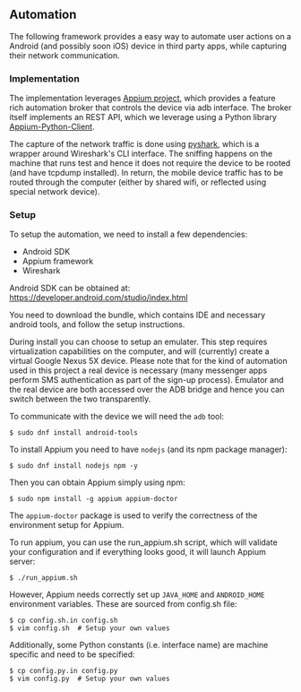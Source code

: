## Automation

The following framework provides a easy way to automate user actions on a
Android (and possibly soon iOS) device in third party apps, while capturing
their network communication.

### Implementation

The implementation leverages [Appium project](https://appium.io), which
provides a feature rich automation broker that controls the device via adb
interface. The broker itself implements an REST API, which we leverage using a
Python library [Appium-Python-Client](https://github.com/appium/python-client).

The capture of the network traffic is done using
[pyshark](https://github.com/KimiNewt/pyshark), which is a wrapper around
Wireshark's CLI interface. The sniffing happens on the machine that runs test
and hence it does not require the device to be rooted (and have tcpdump
installed). In return, the mobile device traffic has to be routed through the
computer (either by shared wifi, or reflected using special network device).

### Setup

To setup the automation, we need to install a few dependencies:
* Android SDK
* Appium framework
* Wireshark

Android SDK can be obtained at: https://developer.android.com/studio/index.html

You need to download the bundle, which contains IDE and necessary android
tools, and follow the setup instructions.

During install you can choose to setup an emulater. This step requires
virtualization capabilities on the computer, and will (currently) create a
virtual Google Nexus 5X device. Please note that for the kind of automation
used in this project a real device is necessary (many messenger apps perform
SMS authentication as part of the sign-up process). Emulator and the real
device are both accessed over the ADB bridge and hence you can switch between
the two transparently.

To communicate with the device we will need the `adb` tool:

    $ sudo dnf install android-tools

To install Appium you need to have `nodejs` (and its npm package manager):

    $ sudo dnf install nodejs npm -y

Then you can obtain Appium simply using npm:

    $ sudo npm install -g appium appium-doctor

The `appium-doctor` package is used to verify the correctness of the
environment setup for Appium.

To run appium, you can use the run_appium.sh script, which will validate your
configuration and if everything looks good, it will launch Appium server:

    $ ./run_appium.sh

However, Appium needs correctly set up `JAVA_HOME` and `ANDROID_HOME`
environment variables. These are sourced from config.sh file:

    $ cp config.sh.in config.sh
    $ vim config.sh  # Setup your own values

Additionally, some Python constants (i.e. interface name) are machine specific
and need to be specified:

    $ cp config.py.in config.py
    $ vim config.py  # Setup your own values
